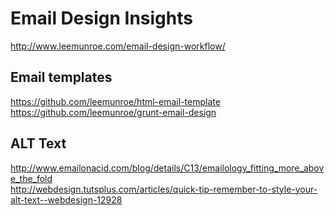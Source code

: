 Email Design Insights
=====================

http://www.leemunroe.com/email-design-workflow/  


Email templates
---------------------

https://github.com/leemunroe/html-email-template  
https://github.com/leemunroe/grunt-email-design


ALT Text
---------------------

http://www.emailonacid.com/blog/details/C13/emailology_fitting_more_above_the_fold  
http://webdesign.tutsplus.com/articles/quick-tip-remember-to-style-your-alt-text--webdesign-12928  
